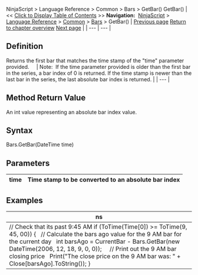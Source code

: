 ﻿
NinjaScript > Language Reference > Common > Bars > GetBar()
GetBar()
| << [Click to Display Table of Contents](getbar.md) >> **Navigation:**     [NinjaScript](ninjascript.md) > [Language Reference](language_reference_wip.md) > [Common](common.md) > [Bars](bars.md) > GetBar() | [Previous page](getask.md) [Return to chapter overview](bars.md) [Next page](getbid.md) |
| --- | --- |
## Definition
Returns the first bar that matches the time stamp of the "time" parameter provided.  
 
| Note:  If the time parameter provided is older than the first bar in the series, a bar index of 0 is returned. If the time stamp is newer than the last bar in the series, the last absolute bar index is returned. |
| --- |
## 
## 
## Method Return Value
An int value representing an absolute bar index value.
 
## Syntax
Bars.GetBar(DateTime time)
 
## Parameters
| time | Time stamp to be converted to an absolute bar index |
| --- | --- |

## Examples
| ns |
| --- |
| // Check that its past 9:45 AM if (ToTime(Time[0]) >= ToTime(9, 45, 00)) {    // Calculate the bars ago value for the 9 AM bar for the current day    int barsAgo = CurrentBar - Bars.GetBar(new DateTime(2006, 12, 18, 9, 0, 0));      // Print out the 9 AM bar closing price    Print("The close price on the 9 AM bar was: " + Close[barsAgo].ToString()); } |

